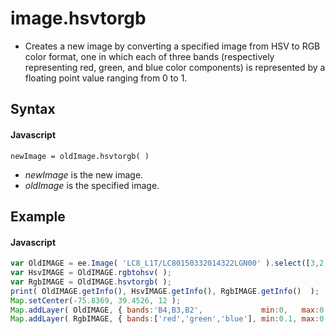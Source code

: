 # image.hsvtorgb
- Creates a new image by converting a specified image from HSV to RGB color format, one in which each of three bands (respectively representing red, green, and blue color components) is represented by a floating point value ranging from 0 to 1.    

## Syntax

#### Javascript
```
newImage = oldImage.hsvtorgb( ) 
```

- *newImage* is the new image.
- *oldImage* is the specified image.

## Example

#### Javascript
```javascript
var OldIMAGE = ee.Image( 'LC8_L1T/LC80150332014322LGN00' ).select([3,2,1]).unitScale(0,32767);
var HsvIMAGE = OldIMAGE.rgbtohsv( );
var RgbIMAGE = OldIMAGE.hsvtorgb( );
print( OldIMAGE.getInfo(), HsvIMAGE.getInfo(), RgbIMAGE.getInfo()  );
Map.setCenter(-75.8369, 39.4526, 12 );
Map.addLayer( OldIMAGE, { bands:'B4,B3,B2',             min:0,   max:0.5},  'Original Image' );
Map.addLayer( RgbIMAGE, { bands:['red','green','blue'], min:0.1, max:0.55}, 'RGB Image'      );
```
